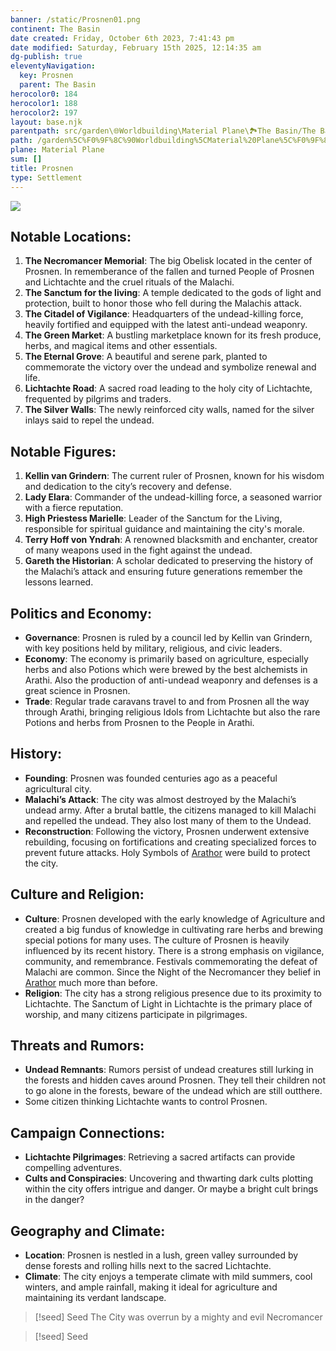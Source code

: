 ```yaml
---
banner: /static/Prosnen01.png
continent: The Basin
date created: Friday, October 6th 2023, 7:41:43 pm
date modified: Saturday, February 15th 2025, 12:14:35 am
dg-publish: true
eleventyNavigation:
  key: Prosnen
  parent: The Basin
herocolor0: 184
herocolor1: 188
herocolor2: 197
layout: base.njk
parentpath: src/garden\🌐Worldbuilding\Material Plane\🏞️The Basin/The Basin.md
path: /garden%5C%F0%9F%8C%90Worldbuilding%5CMaterial%20Plane%5C%F0%9F%8F%9E%EF%B8%8FThe%20Basin%5CRegions%5CProsnen/
plane: Material Plane
sum: []
title: Prosnen
type: Settlement
---
```


![](/static/Prosnen01.png)

## Notable Locations:

1. **The Necromancer Memorial**: The big Obelisk located in the center of Prosnen. In rememberance of the fallen and turned People of Prosnen and Lichtachte and the cruel rituals of the Malachi. 
2. **The Sanctum for the living**: A temple dedicated to the gods of light and protection, built to honor those who fell during the Malachis attack.
3. **The Citadel of Vigilance**: Headquarters of the undead-killing force, heavily fortified and equipped with the latest anti-undead weaponry.
4. **The Green Market**: A bustling marketplace known for its fresh produce, herbs, and magical items and other essentials.
5. **The Eternal Grove**: A beautiful and serene park, planted to commemorate the victory over the undead and symbolize renewal and life.
6. **Lichtachte Road**: A sacred road leading to the holy city of Lichtachte, frequented by pilgrims and traders.
7. **The Silver Walls**: The newly reinforced city walls, named for the silver inlays said to repel the undead.

## Notable Figures:

1. **Kellin van Grindern**: The current ruler of Prosnen, known for his wisdom and dedication to the city’s recovery and defense.
2. **Lady Elara**: Commander of the undead-killing force, a seasoned warrior with a fierce reputation.
3. **High Priestess Marielle**: Leader of the Sanctum for the Living, responsible for spiritual guidance and maintaining the city's morale. 
4. **Terry Hoff von Yndrah**: A renowned blacksmith and enchanter, creator of many weapons used in the fight against the undead.
5. **Gareth the Historian**: A scholar dedicated to preserving the history of the Malachi’s attack and ensuring future generations remember the lessons learned.

## Politics and Economy:

- **Governance**: Prosnen is ruled by a council led by Kellin van Grindern, with key positions held by military, religious, and civic leaders.
- **Economy**: The economy is primarily based on agriculture, especially herbs and also Potions which were brewed by the best alchemists in Arathi. Also the production of anti-undead weaponry and defenses is a great science in Prosnen.
- **Trade**: Regular trade caravans travel to and from Prosnen all the way through Arathi, bringing religious Idols from Lichtachte but also the rare Potions and herbs from Prosnen to the People in Arathi.

## History:

- **Founding**: Prosnen was founded centuries ago as a peaceful agricultural city.
- **Malachi’s Attack**: The city was almost destroyed by the Malachi’s undead army. After a brutal battle, the citizens managed to kill Malachi and repelled the undead. They also lost many of them to the Undead. 
- **Reconstruction**: Following the victory, Prosnen underwent extensive rebuilding, focusing on fortifications and creating specialized forces to prevent future attacks. Holy Symbols of [Arathor](/garden/%F0%9F%8C%90Worldbuilding%5CNether%20Plane%5CGods/Arathor) were build to protect the city.

## Culture and Religion:

- **Culture**: Prosnen developed with the early knowledge of Agriculture and created a big fundus of knowledge in cultivating rare herbs and brewing special potions for many uses.
The culture of Prosnen is heavily influenced by its recent history. There is a strong emphasis on vigilance, community, and remembrance. Festivals commemorating the defeat of Malachi are common. Since the Night of the Necromancer they belief in [Arathor](/garden/%F0%9F%8C%90Worldbuilding%5CNether%20Plane%5CGods/Arathor) much more than before.
- **Religion**: The city has a strong religious presence due to its proximity to Lichtachte. The Sanctum of Light in Lichtachte is the primary place of worship, and many citizens participate in pilgrimages.

## Threats and Rumors:

- **Undead Remnants**: Rumors persist of undead creatures still lurking in the forests and hidden caves around Prosnen. They tell their children not to go alone in the forests, beware of the undead which are still outthere.
- Some citizen thinking Lichtachte wants to control Prosnen.
## Campaign Connections:

- **Lichtachte Pilgrimages**: Retrieving a sacred artifacts can provide compelling adventures.
- **Cults and Conspiracies**: Uncovering and thwarting dark cults plotting within the city offers intrigue and danger. Or maybe a bright cult brings in the danger?

## Geography and Climate:

- **Location**: Prosnen is nestled in a lush, green valley surrounded by dense forests and rolling hills next to the sacred Lichtachte.
- **Climate**: The city enjoys a temperate climate with mild summers, cool winters, and ample rainfall, making it ideal for agriculture and maintaining its verdant landscape.

> [!seed] Seed
> The City was overrun by a mighty and evil Necromancer

> [!seed] Seed
>